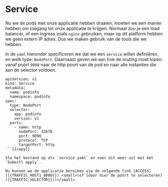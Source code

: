 # Service

Nu we de pods met onze applicatie hebben draaien, moeten we een manier hebben om toegang tot onze applicatie te krijgen. Normaal zou je een load balancer, of een ingress zoals `nginx` gebruiken, maar op dit platform hebben we geen extern IP adres. Dus we maken gebruik van de tools die we hebben.

In de `yaml` hieronder specificeren we dat we een `service` willen definiëren, en welk type: `NodePort`. Daarnaast geven we aan hoe de routing moet lopen: vanaf poort `9898` naar de http poort van de pod en naar alle instanties die aan de selector voldoen.

```
apiVersion: v1
kind: Service
metadata:
  name: podinfo
  namespace: podinfo
spec:
  type: NodePort
  selector:
    app: podinfo
    version: v1
  ports:
    - name: http
      nodePort: 32676
      port: 9898
      protocol: TCP
      targetPort: http
```{{copy}}

Sla het bestand op als `service.yaml` en voer dit weer uit met met `kubectl apply`.

Nu kunnen we de applicatie bereiken via de volgende link [ACCESS]({{TRAFFIC_HOST1_8080}}) <small>(of [door hier de poort te selecteren]({{TRAFFIC_SELECTOR}}))</small>.
